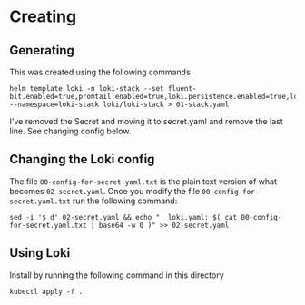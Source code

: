 # Creating

## Generating

This was created using the following commands

```shell script
helm template loki -n loki-stack --set fluent-bit.enabled=true,promtail.enabled=true,loki.persistence.enabled=true,loki.persistence.size=10Gi --namespace=loki-stack loki/loki-stack > 01-stack.yaml 

```

I've removed the Secret and moving it to secret.yaml and remove the last line. See changing config below.


## Changing the Loki config

The file `00-config-for-secret.yaml.txt` is the plain text version of what becomes `02-secret.yaml`. 
Once you modify the file `00-config-for-secret.yaml.txt` run the following command: 

```shell
sed -i '$ d' 02-secret.yaml && echo "  loki.yaml: $( cat 00-config-for-secret.yaml.txt | base64 -w 0 )" >> 02-secret.yaml
```


## Using Loki 
Install by running the following command in this directory

```shell
kubectl apply -f .
```
